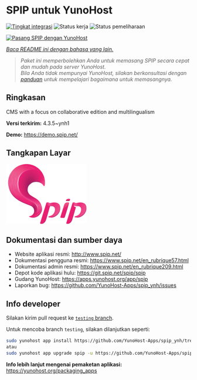 <!--
N.B.: README ini dibuat secara otomatis oleh <https://github.com/YunoHost/apps/tree/master/tools/readme_generator>
Ini TIDAK boleh diedit dengan tangan.
-->

# SPIP untuk YunoHost

[![Tingkat integrasi](https://apps.yunohost.org/badge/integration/spip)](https://ci-apps.yunohost.org/ci/apps/spip/)
![Status kerja](https://apps.yunohost.org/badge/state/spip)
![Status pemeliharaan](https://apps.yunohost.org/badge/maintained/spip)

[![Pasang SPIP dengan YunoHost](https://install-app.yunohost.org/install-with-yunohost.svg)](https://install-app.yunohost.org/?app=spip)

*[Baca README ini dengan bahasa yang lain.](./ALL_README.md)*

> *Paket ini memperbolehkan Anda untuk memasang SPIP secara cepat dan mudah pada server YunoHost.*  
> *Bila Anda tidak mempunyai YunoHost, silakan berkonsultasi dengan [panduan](https://yunohost.org/install) untuk mempelajari bagaimana untuk memasangnya.*

## Ringkasan

CMS with a focus on collaborative edition and multilingualism

**Versi terkirim:** 4.3.5~ynh1

**Demo:** <https://demo.spip.net/>

## Tangkapan Layar

![Tangkapan Layar pada SPIP](./doc/screenshots/220px-Logo_SPIP.png)

## Dokumentasi dan sumber daya

- Website aplikasi resmi: <http://www.spip.net/>
- Dokumentasi pengguna resmi: <https://www.spip.net/en_rubrique57.html>
- Dokumentasi admin resmi: <https://www.spip.net/en_rubrique209.html>
- Depot kode aplikasi hulu: <https://git.spip.net/spip/spip>
- Gudang YunoHost: <https://apps.yunohost.org/app/spip>
- Laporkan bug: <https://github.com/YunoHost-Apps/spip_ynh/issues>

## Info developer

Silakan kirim pull request ke [`testing` branch](https://github.com/YunoHost-Apps/spip_ynh/tree/testing).

Untuk mencoba branch `testing`, silakan dilanjutkan seperti:

```bash
sudo yunohost app install https://github.com/YunoHost-Apps/spip_ynh/tree/testing --debug
atau
sudo yunohost app upgrade spip -u https://github.com/YunoHost-Apps/spip_ynh/tree/testing --debug
```

**Info lebih lanjut mengenai pemaketan aplikasi:** <https://yunohost.org/packaging_apps>
